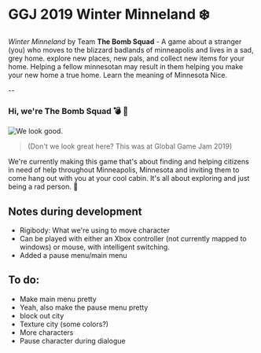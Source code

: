 # GGJ 2019 Winter Minneland ❄️ 

_Winter Minneland_ by Team **The Bomb Squad** - 
A game about a stranger (you) who moves to the blizzard badlands of minneapolis and lives in a sad, grey home. explore new places, new pals, and collect new items for your home. Helping a fellow minnesotan may result in them helping you make your new home a true home. Learn the meaning of Minnesota Nice.

--

### Hi, we're The Bomb Squad 💣 👀
![We look good.](https://ggj.s3.amazonaws.com/styles/game_sidebar__wide/team_picture/2019/01/249853/50883632_615813935542897_1103321989617025024_n.jpg?itok=89OE9dwQ&timestamp=1548530851)

>(Don't we look great here? This was at Global Game Jam 2019)

We're currently making this game that's about finding and helping citizens in need of help throughout Minneapolis, Minnesota and inviting them to come hang out with you at your cool cabin. It's all about exploring and just being a rad person. 💯


## Notes during development

- Rigibody: What we're using to move character
- Can be played with either an Xbox controller (not currently mapped to windows) or mouse, with intelligent switching.
- Added a pause menu/main menu

## To do:

- Make main menu pretty
- Yeah, also make the pause menu pretty
- block out city
- Texture city (some colors?)
- More characters
- Pause character during dialogue